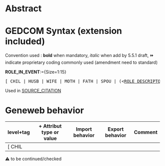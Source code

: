 ﻿# Abstract

# GEDCOM Syntax (extension included)
Convention used : **bold** when mandatory, _italic_ when add by 5.5.1 draft, &#x23E9; indicate proprietary coding commonly used (amendment need to standard)<br />

**ROLE_IN_EVENT**:={Size=1:15}
<pre>
[ CHIL | HUSB | WIFE | MOTH | FATH | SPOU | (&lt;<a href=Ged.ROLE_DESCRIPTOR.md>ROLE_DESCRIPTOR</a>&gt;) ]
</pre>
Used in <a href=Ged.SOURCE_CITATION.md>SOURCE_CITATION</a><br />

# Geneweb behavior

level+tag  | + Attribut type or value | Import behavior | Export behavior  | Comment 
---------- | ------------- | :---------------: | :-----------------:| -----------
[ CHIL | | | | |

:warning: to be continued/checked


